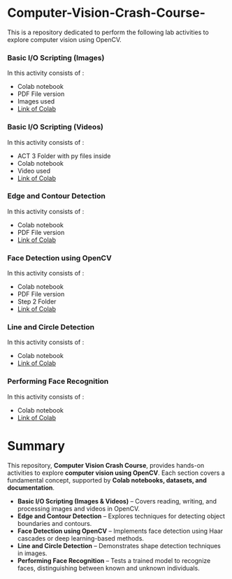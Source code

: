 # Computer-Vision-Crash-Course-
This is a repository dedicated to perform the following lab activities to explore computer vision using OpenCV.

### Basic I/O Scripting (Images)

In this activity consists of :

* Colab notebook 
* PDF File version
* Images used
* [Link of Colab](https://colab.research.google.com/drive/16h6hUnQZkcsCFQRZeo4ow68QeIwwqDWH?usp=sharing)

### Basic I/O Scripting (Videos)

In this activity consists of :

* ACT 3 Folder with py files inside
* Colab notebook 
* Video used
* [Link of Colab](https://colab.research.google.com/drive/1n0wzl2zgAjruDN-98ZLhVFQOEr09pWvs?usp=sharing)

### Edge and Contour Detection

In this activity consists of :

* Colab notebook 
* PDF File version
* [Link of Colab](https://colab.research.google.com/drive/1pZZPkzCTeK_5ZX7kRwYEC0syPonyUCLH?usp=sharing)

### Face Detection using OpenCV

In this activity consists of :

* Colab notebook 
* PDF File version
* Step 2 Folder
* [Link of Colab](https://colab.research.google.com/drive/17UrXZcmptgSKTdlyt-E8kk7P7R_6s0Wx?usp=sharing)

### Line and Circle Detection

In this activity consists of :

* Colab notebook 
* [Link of Colab](https://colab.research.google.com/drive/1ncgT-imIIuyIt2j9G_IzPok0_glOXI83?usp=sharing)

### Performing Face Recognition

In this activity consists of :

* Colab notebook 
* [Link of Colab](https://colab.research.google.com/drive/1xoMwNORvOzRRi3jsccXI1WUOJnyiWNSS?usp=sharing)

# Summary
 
This repository, **Computer Vision Crash Course**, provides hands-on activities to explore **computer vision using OpenCV**. Each section covers a fundamental concept, supported by **Colab notebooks, datasets, and documentation**.  

- **Basic I/O Scripting (Images & Videos)** – Covers reading, writing, and processing images and videos in OpenCV.  
- **Edge and Contour Detection** – Explores techniques for detecting object boundaries and contours.  
- **Face Detection using OpenCV** – Implements face detection using Haar cascades or deep learning-based methods.  
- **Line and Circle Detection** – Demonstrates shape detection techniques in images.  
- **Performing Face Recognition** – Tests a trained model to recognize faces, distinguishing between known and unknown individuals.  
